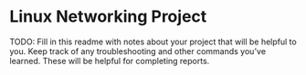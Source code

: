 # Linux Networking Project

TODO: Fill in this readme with notes about your project that will be helpful to you. Keep track of any troubleshooting and other commands you've learned. These will be helpful for completing reports.
